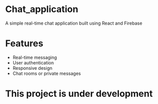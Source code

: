 # Chat_application
A simple real-time chat application built using React and Firebase

# Features
- Real-time messaging
- User authentication
- Responsive design
- Chat rooms or private messages

# This project is under development
